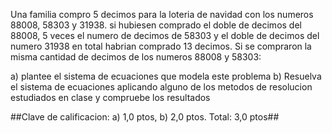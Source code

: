 Una familia compro 5 decimos para la loteria de navidad con los numeros 88008, 58303 y 31938. si hubiesen comprado el doble de decimos del 88008, 5 veces el
numero de decimos de 58303 y el doble de decimos del numero 31938 en total habrian comprado 13 decimos. Si se compraron la misma cantidad de decimos de los
numeros 88008 y 58303:

a) plantee el sistema de ecuaciones que modela este problema
b) Resuelva el sistema de ecuaciones aplicando alguno de los metodos de resolucion estudiados en clase y compruebe los resultados

##Clave de calificacion: a) 1,0 ptos, b) 2,0 ptos. Total: 3,0 ptos## 

